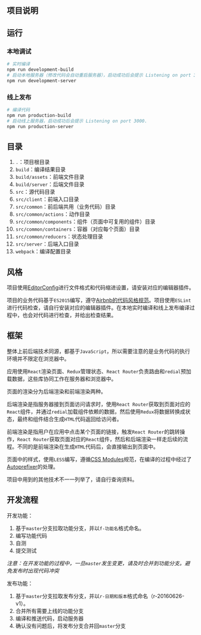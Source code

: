 ## 项目说明

## 运行

### 本地调试

```sh
# 实时编译
npm run development-build
# 启动本地服务器（修改代码会自动重启服务器），启动成功后会提示 Listening on port 3000.
npm run development-server
```

### 线上发布

```sh
# 编译代码
npm run production-build
# 启动线上服务器，启动成功后会提示 Listening on port 3000.
npm run production-server
```

## 目录

1. `.`：项目根目录
2. `build`：编译结果目录
3. `build/assets`：前端文件目录
4. `build/server`：后端文件目录
5. `src`：源代码目录
6. `src/client`：前端入口目录
7. `src/common`：前后端共用（业务代码）目录
8. `src/common/actions`：动作目录
9. `src/common/components`：组件（页面中可复用的组件）目录
10. `src/common/containers`：容器（对应每个页面）目录
11. `src/common/reducers`：状态处理目录
12. `src/server`：后端入口目录
13. `webpack`：编译配置目录

## 风格

项目使用[EditorConfig](http://editorconfig.org/)进行文件格式和代码缩进设置，请安装对应的编辑器插件。

项目的业务代码基于`ES2015`编写，遵守[Airbnb的代码风格规范](https://github.com/airbnb/javascript)。项目使用`ESLint`进行代码检查，请自行安装对应的编辑器插件。在本地实时编译和线上发布编译过程中，也会对代码进行检查，并给出检查结果。

## 框架

整体上前后端技术同源，都基于`JavaScript`，所以需要注意的是业务代码的执行环境并不限定在浏览器中。

应用使用`React`渲染页面、`Redux`管理状态、`React Router`负责路由和`redial`预加载数据，这些库协同工作在服务器和浏览器中。

页面的渲染分为后端渲染和前端渲染两种。

后端渲染是指服务器接到页面访问请求时，使用`React Router`获取到页面对应的`React`组件，并通过`redial`加载组件依赖的数据，然后使用`Redux`将数据转换成状态，最终和组件结合生成`HTML`代码返回给访问者。

前端渲染是指用户在应用中点击某个页面的链接，触发`React Router`的跳转操作，`React Router`获取页面对应的`React`组件，然后和后端渲染一样走后续的流程。不同的是前端渲染在生成`HTML`代码后，会直接输出到页面中。

页面中的样式，使用`LESS`编写，遵循[CSS Modules](https://github.com/css-modules/css-modules)规范，在编译的过程中经过了[Autoprefixer](https://github.com/postcss/autoprefixer)的处理。

项目中用到的其他技术不一一列举了，请自行查询资料。

## 开发流程

开发功能：

1. 基于`master`分支拉取功能分支，并以`f-功能名`格式命名。
2. 编写功能代码
3. 自测
4. 提交测试

*注意：在开发功能的过程中，一旦`master`发生变更，请及时合并到功能分支。避免发布时出现代码冲突*

发布功能：

1. 基于`master`分支拉取发布分支，并以`r-日期和版本`格式命名（r-20160626-v1）。
2. 合并所有需要上线的功能分支
3. 编译和推送代码，启动服务器
4. 确认没有问题后，将发布分支合并回`master`分支